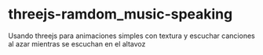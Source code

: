 # threejs-ramdom_music-speaking
Usando threejs para animaciones simples con textura y escuchar canciones al azar mientras se escuchan en el altavoz
